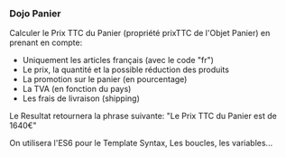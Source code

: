 ### Dojo Panier

Calculer le Prix TTC du Panier (propriété prixTTC de l'Objet Panier) en prenant en compte:

* Uniquement les articles français (avec le code "fr")
* Le prix, la quantité et la possible réduction des produits
* La promotion sur le panier (en pourcentage)
* La TVA (en fonction du pays)
* Les frais de livraison (shipping)

Le Resultat retournera la phrase suivante:
"Le Prix TTC du Panier est de 1640€"

On utilisera l'ES6 pour le Template Syntax, Les boucles, les variables...
